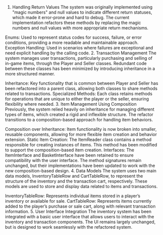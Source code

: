 1. Handling Return Values
The system was originally implemented using "magic numbers" and null values to indicate different return statuses, which made it error-prone and hard to debug. The current implementation refactors these methods by replacing the magic numbers and null values with more appropriate return mechanisms.

Enums: Used to represent status codes for success, failure, or error conditions, providing a more readable and maintainable approach.
Exception Handling: Used in scenarios where failures are exceptional and need explicit handling by the calling code.
2. Transaction Management
The system manages user transactions, particularly purchasing and selling of in-game items, through the Player and Seller classes. Redundant code between these classes has been minimized by introducing inheritance in a more structured manner.

Inheritance: Key functionality that is common between Player and Seller has been refactored into a parent class, allowing both classes to share methods related to transactions.
Specialized Methods: Each class retains methods for operations that are unique to either the player or the seller, ensuring flexibility where needed.
3. Item Management Using Composition
Previously, the system relied heavily on inheritance for managing different types of items, which created a rigid and inflexible structure. The refactor transitions to a composition-based approach for handling item behaviors.

Composition over Inheritance: Item functionality is now broken into smaller, reusable components, allowing for more flexible item creation and behavior extension.
Static Item Creation: The ItemReader class contains a method responsible for creating instances of items. This method has been modified to support the composition-based item creation.
Interfaces: The ItemInterface and BasketInterface have been retained to ensure compatibility with the user interface. The method signatures remain unchanged, but their implementations have been updated to work with the new composition-based design.
4. Data Models
The system uses two main data models, InventoryTableRow and CartTableRow, to represent the structure of the inventory and the transaction cart, respectively. These models are used to store and display data related to items and transactions.

InventoryTableRow: Represents individual items stored in a player’s inventory or available for sale.
CartTableRow: Represents items currently added to the player’s purchase or sale cart, along with relevant transaction information.
5. User Interface Integration
The inventory system has been integrated with a basic user interface that allows users to interact with the inventory and transaction components. The UI remains largely unchanged, but is designed to work seamlessly with the refactored system.
